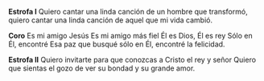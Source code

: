 **Estrofa I**
Quiero cantar una linda canción 
de un hombre que transformó, 
quiero cantar una linda canción 
de aquel que mi vida cambió.

**Coro**
Es mi amigo Jesús
Es mi amigo más fiel
Él es Dios, Él es rey
Sólo en Él, encontré
Esa paz que busqué sólo en Él, 
encontré la felicidad.

**Estrofa II**
Quiero invitarte para que conozcas a Cristo el rey y
señor
Quiero que sientas el gozo de ver su bondad y su
grande amor.